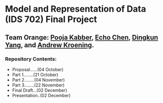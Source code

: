 # Model and Representation of Data (IDS 702) Final Project

## Team Orange: [Pooja Kabber](https://www.linkedin.com/in/poojakabber/), [Echo Chen](https://www.linkedin.com/in/echochenxy/), [Dingkun Yang](https://www.linkedin.com/in/dyang7/), and [Andrew Kroening](https://www.linkedin.com/in/andrew-kroening/).

### Repository Contents:

* Proposal......(04 October)
* Part 1........(21 October)
* Part 2........(04 November)
* Part 3........(22 November)
* Final Draft...(02 December)
* Presentation..(02 December)
